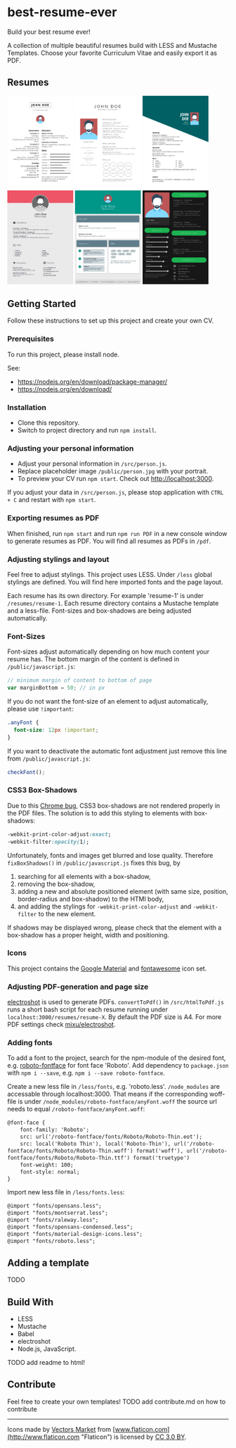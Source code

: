 # best-resume-ever

Build your best resume ever!

A collection of multiple beautiful resumes build with LESS and Mustache Templates. Choose your favorite Curriculum Vitae and easily export it as PDF.

## Resumes

<a href="public/preview/resume-1.png"><img src="public/preview/resume-1.png" width="150"/></a>
<a href="public/preview/resume-2.png"><img src="public/preview/resume-2.png" width="150"/></a>
<a href="public/preview/resume-3.png"><img src="public/preview/resume-3.png" width="150"/></a>
<a href="public/preview/resume-4.png"><img src="public/preview/resume-4.png" width="150"/></a>
<a href="public/preview/resume-5.png"><img src="public/preview/resume-5.png" width="150"/></a>
<a href="public/preview/resume-6.png"><img src="public/preview/resume-6.png" width="150"/></a>

## Getting Started

Follow these instructions to set up this project and create your own CV.

### Prerequisites

To run this project, please install node.

See:
- https://nodejs.org/en/download/package-manager/
- https://nodejs.org/en/download/

### Installation

- Clone this repository.
- Switch to project directory and run `npm install`.

### Adjusting your personal information

- Adjust your personal information in `/src/person.js`.
- Replace placeholder image `/public/person.jpg` with your portrait.
- To preview your CV run `npm start`. Check out <http://localhost:3000>.

If you adjust your data in `/src/person.js`, please stop application with `CTRL + C` and restart with `npm start`.

### Exporting resumes as PDF

When finished, run `npm start` and run `npm run PDF` in a new console window to generate resumes as PDF. You will find all resumes as PDFs in `/pdf`.

### Adjusting stylings and layout

Feel free to adjust stylings. This project uses LESS. Under `/less` global stylings are defined. You will find here imported fonts and the page layout.

Each resume has its own directory. For example 'resume-1' is under `/resumes/resume-1`. Each resume directory contains a Mustache template and a less-file. Font-sizes and box-shadows are being adjusted automatically.

### Font-Sizes

Font-sizes adjust automatically depending on how much content your resume has. The bottom margin of the content is defined in `/public/javascript.js`:

```javascript
// minimum margin of content to bottom of page
var marginBottom = 50; // in px
```

If you do not want the font-size of an element to adjust automatically, please use `!important`:

```css
.anyFont {
  font-size: 12px !important;
}
```

If you want to deactivate the automatic font adjustment just remove this line from `/public/javascript.js`:

```javascript
checkFont();
```

### CSS3 Box-Shadows

Due to this [Chrome bug](http://stackoverflow.com/questions/13975198/text-shadow-and-box-shadow-while-printing-chrome), CSS3 box-shadows are not rendered properly in the PDF files. The solution is to add this styling to elements with box-shadows:

```css
-webkit-print-color-adjust:exact;
-webkit-filter:opacity(1);
```

Unfortunately, fonts and images get blurred and lose quality. Therefore `fixBoxShadows()` in `/public/javascript.js` fixes this bug, by

1. searching for all elements with a box-shadow,
2. removing the box-shadow,
3. adding a new and absolute positioned element (with same size, position, border-radius and box-shadow) to the HTMl body,
4. and adding the stylings for `-webkit-print-color-adjust` and `-webkit-filter` to the new element.

If shadows may be displayed wrong, please check that the element with a box-shadow has a proper height, width and positioning.

### Icons

This project contains the [Google Material](https://material.io/icons/) and [fontawesome](http://fontawesome.io/icons/) icon set. 

### Adjusting PDF-generation and page size

[electroshot](https://github.com/mixu/electroshot) is used to generate PDFs. `convertToPdf()` in `/src/htmlToPdf.js` runs a short bash script for each resume running under `localhost:3000/resumes/resume-X`. By default the PDF size is A4. For more PDF settings check [mixu/electroshot](https://github.com/mixu/electroshot).

### Adding fonts

To add a font to the project, search for the npm-module of the desired font, e.g. [roboto-fontface](https://www.npmjs.com/package/roboto-fontface) for font face 'Roboto'. Add dependency to `package.json` with `npm i --save`, e.g. `npm i --save roboto-fontface`.

Create a new less file in `/less/fonts`, e.g. 'roboto.less'. `/node_modules` are accessable through localhost:3000. That means if the corresponding woff-file is under `/node_modules/roboto-fontface/anyFont.woff` the source url needs to equal `/roboto-fontface/anyFont.woff`:

```less
@font-face {
    font-family: 'Roboto';
    src: url('/roboto-fontface/fonts/Roboto/Roboto-Thin.eot');
    src: local('Roboto Thin'), local('Roboto-Thin'), url('/roboto-fontface/fonts/Roboto/Roboto-Thin.woff') format('woff'), url('/roboto-fontface/fonts/Roboto/Roboto-Thin.ttf') format('truetype')
    font-weight: 100;
    font-style: normal;
}
```

Import new less file in `/less/fonts.less`:

```less
@import "fonts/opensans.less";
@import "fonts/montserrat.less";
@import "fonts/raleway.less";
@import "fonts/opensans-condensed.less";
@import "fonts/material-design-icons.less";
@import "fonts/roboto.less";
```

## Adding a template

TODO

## Build With

- LESS
- Mustache
- Babel
- electroshot
- Node.js, JavaScript.

TODO add readme to html!

## Contribute

Feel free to create your own templates!
TODO add contribute.md on how to contribute

--------------------------------------------------------------------------------

Icons made by [Vectors Market](http://www.flaticon.com/authors/vectors-market "Vectors Market") from [www.flaticon.com](http://www.flaticon.com "Flaticon") is licensed by [CC 3.0 BY](http://creativecommons.org/licenses/by/3.0/ "Creative Commons BY 3.0").
